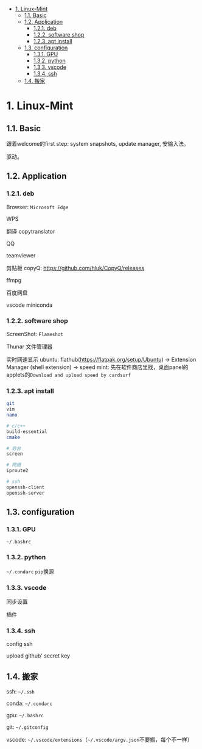 - [1. Linux-Mint](#1-linux-mint)
  - [1.1. Basic](#11-basic)
  - [1.2. Application](#12-application)
    - [1.2.1. deb](#121-deb)
    - [1.2.2. software shop](#122-software-shop)
    - [1.2.3. apt install](#123-apt-install)
  - [1.3. configuration](#13-configuration)
    - [1.3.1. GPU](#131-gpu)
    - [1.3.2. python](#132-python)
    - [1.3.3. vscode](#133-vscode)
    - [1.3.4. ssh](#134-ssh)
  - [1.4. 搬家](#14-搬家)

# 1. Linux-Mint
## 1.1. Basic

跟着welcome的first step: system snapshots, update manager, 安输入法。

驱动。

## 1.2. Application

### 1.2.1. deb

Browser: `Microsoft Edge`

WPS

翻译 copytranslator

QQ

teamviewer

剪贴板 copyQ: https://github.com/hluk/CopyQ/releases

ffmpg

百度网盘

vscode
miniconda 

### 1.2.2. software shop

ScreenShot: `Flameshot`

Thunar 文件管理器


实时网速显示
ubuntu: flathub(https://flatpak.org/setup/Ubuntu) -> Extension Manager (shell extension) -> speed
mint: 先在软件商店里找，桌面panel的applets的`Download and upload speed by cardsurf`


### 1.2.3. apt install

```bash
git 
vim
nano

# c/c++
build-essential 
cmake

# 后台
screen

# 网络
iproute2         

# ssh
openssh-client
openssh-server
```


## 1.3. configuration
### 1.3.1. GPU

`~/.bashrc`


### 1.3.2. python

`~/.condarc`
`pip`换源

### 1.3.3. vscode

同步设置

插件
### 1.3.4. ssh

config ssh

upload github' secret key

## 1.4. 搬家

ssh: `~/.ssh`

conda: `~/.condarc`

gpu: `~/.bashrc`

git: `~/.gitconfig`

vscode: `~/.vscode/extensions`（`~/.vscode/argv.json`不要搬，每个不一样）